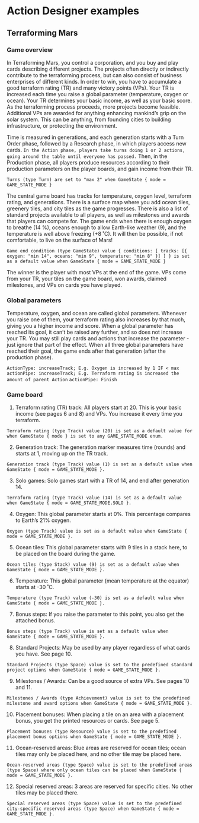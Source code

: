 # Action Designer examples

## Terraforming Mars

### Game overview

In Terraforming Mars, you control a corporation,
and you buy and play cards describing different projects.
The projects often directly or indirectly contribute to the
terraforming process, but can also consist of business
enterprises of different kinds. In order to win, you have to
accumulate a good terraform rating (TR) and many victory
points (VPs). Your TR is increased each time you raise a
global parameter (temperature, oxygen or ocean). Your TR
determines your basic income, as well as your basic score. As
the terraforming process proceeds, more projects become
feasible. Additional VPs are awarded for anything enhancing
mankind’s grip on the solar system. This can be anything,
from founding cities to building infrastructure, or protecting
the environment.

Time is measured in generations, and each
generation starts with a Turn Order phase, followed by a
Research phase, in which players access new cards. `In the
Action phase, players take turns doing 1 or 2 actions, going
around the table until everyone has passed.` Then, in the
Production phase, all players produce resources according to
their production parameters on the player boards, and gain
income from their TR.

`Turns (type Turn) are set to "max 2" when GameState { mode = GAME_STATE_MODE }`

The central game board has tracks for temperature,
oxygen level, terraform rating, and generations. There is
a surface map where you add ocean tiles, greenery tiles,
and city tiles as the game progresses. There is also a list of
standard projects available to all players, as well as milestones
and awards that players can compete for.
The game ends when there is enough oxygen to
breathe (14 %), oceans enough to allow Earth-like weather
(9), and the temperature is well above freezing (+8 ˚C). It will
then be possible, if not comfortable, to live on the surface of
Mars!

`Game end condition (type GameState) value { conditions: [ tracks: [{ oxygen: "min 14", oceans: "min 9", temperature: "min 8" }] ] } is set as a default value when GameState { mode = GAME_STATE_MODE }`

The winner is the player with most VPs
at the end of the game. VPs come from your
TR, your tiles on the game board, won awards,
claimed milestones, and VPs on cards you have
played.


### Global parameters

Temperature, oxygen, and ocean are called global
parameters. Whenever you raise one of them, your
terraform rating also increases by that much, giving you a
higher income and score.
When a global parameter has reached its goal, it
can’t be raised any further, and so does not increase your
TR. You may still play cards and actions that increase the
parameter - just ignore that part of the effect.
When all three global parameters have reached
their goal, the game ends after that generation (after the
production phase).

`ActionType: increaseTrack; E.g. Oxygen is increased by 1 IF < max`
`actionPipe: increaseTrack; E.g. Terraform rating is increased the amount of parent Action`
`actionPipe: Finish`

### Game board

1. Terraform rating (TR) track: All players start at 20. This is your basic income (see pages 6 and 8) and VPs. You increase it every time you terraform.

`Terraform rating (type Track) value (20) is set as a default value for when GameState { mode } is set to any GAME_STATE_MODE enum.`

2. Generation track: The generation marker measures time (rounds) and starts at 1, moving up on the TR track.

`Generation track (type Track) value (1) is set as a default value when GameState { mode = GAME_STATE_MODE }.`

3. Solo games: Solo games start with a TR of 14, and end after generation 14.

`Terraform rating (type Track) value (14) is set as a default value when GameState { mode = GAME_STATE_MODE.SOLO }.`

4. Oxygen: This global parameter starts at 0%. This percentage compares to Earth’s 21% oxygen.

`Oxygen (type Track) value is set as a default value when GameState { mode = GAME_STATE_MODE }.`

5. Ocean tiles: This global parameter starts with 9 tiles in a stack here, to be placed on the board during the game.

`Ocean tiles (type Stack) value (9) is set as a default value when GameState { mode = GAME_STATE_MODE }.`

6. Temperature: This global parameter (mean temperature at the equator) starts at -30 ˚C.

`Temperature (type Track) value (-30) is set as a default value when GameState { mode = GAME_STATE_MODE }.`

7. Bonus steps: If you raise the parameter to this point, you also get the attached bonus.

`Bonus steps (type Track) value is set as a default value when GameState { mode = GAME_STATE_MODE }.`

8. Standard Projects: May be used by any player regardless of what cards you have. See page 10.

`Standard Projects (type Space) value is set to the predefined standard project options when GameState { mode = GAME_STATE_MODE }.`

9. Milestones / Awards: Can be a good source of extra VPs. See pages 10 and 11.

`Milestones / Awards (type Achievement) value is set to the predefined milestone and award options when GameState { mode = GAME_STATE_MODE }.`

10. Placement bonuses: When placing a tile on an area with a placement bonus, you get the printed resources or cards. See page 5.

`Placement bonuses (type Resource) value is set to the predefined placement bonus options when GameState { mode = GAME_STATE_MODE }.`

11. Ocean-reserved areas: Blue areas are reserved for ocean tiles; ocean tiles may only be placed here, and no other tile may be placed here.

`Ocean-reserved areas (type Space) value is set to the predefined areas (type Space) where only ocean tiles can be placed when GameState { mode = GAME_STATE_MODE }.`

12. Special reserved areas: 3 areas are reserved for specific cities. No other tiles may be placed there.

`Special reserved areas (type Space) value is set to the predefined city-specific reserved areas (type Space) when GameState { mode = GAME_STATE_MODE }.`
